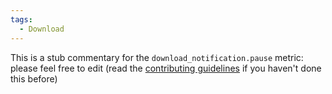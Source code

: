 ```yaml
---
tags:
  - Download
---
```


This is a stub commentary for the `download_notification.pause` metric: please feel free to edit (read the
[contributing guidelines](https://github.com/mozilla/glean-annotations/blob/main/CONTRIBUTING.md)
if you haven't done this before)
